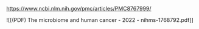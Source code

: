 
https://www.ncbi.nlm.nih.gov/pmc/articles/PMC8767999/

![[(PDF) The microbiome and human cancer - 2022 - nihms-1768792.pdf]]
